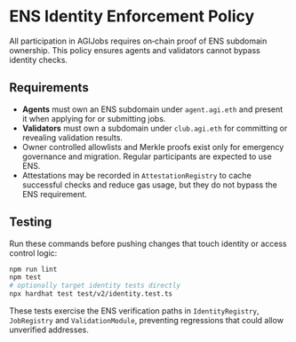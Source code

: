 # ENS Identity Enforcement Policy

All participation in AGIJobs requires on‑chain proof of ENS subdomain ownership. This policy ensures agents and validators cannot bypass identity checks.

## Requirements

- **Agents** must own an ENS subdomain under `agent.agi.eth` and present it when applying for or submitting jobs.
- **Validators** must own a subdomain under `club.agi.eth` for committing or revealing validation results.
- Owner controlled allowlists and Merkle proofs exist only for emergency governance and migration. Regular participants are expected to use ENS.
- Attestations may be recorded in `AttestationRegistry` to cache successful checks and reduce gas usage, but they do not bypass the ENS requirement.

## Testing

Run these commands before pushing changes that touch identity or access control logic:

```bash
npm run lint
npm test
# optionally target identity tests directly
npx hardhat test test/v2/identity.test.ts
```

These tests exercise the ENS verification paths in `IdentityRegistry`, `JobRegistry` and `ValidationModule`, preventing regressions that could allow unverified addresses.
